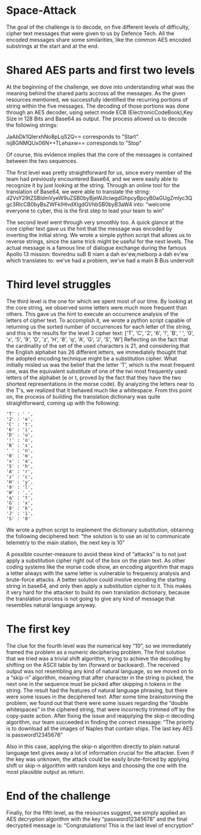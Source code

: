 # Space-Attack
The goal of the challenge is to decode, on five different levels of difficulty, cipher text messages that were given to us by Defence Tech. All the encoded messages share some similarities, like the common AES encoded substrings at the start and at the end.


# Shared AES parts and first two levels
At the beginning of the challenge, we dove into understanding what was the meaning behind the shared parts accross all the messages. As the given resources mentioned, we successfully identified the recurring portions of string within the five messages. The decoding of those portions was done through an AES decoder, using select mode ECB (ElectronicCodeBook),Key Size in 128 Bits and Base64 as output.
The process allowed us to decode the following strings:

JaAbDk1QlerxhNo8pLqS2Q== corresponds to "Start"
nij8GNMQUx06N++TLehaxw== corresponds to "Stop"

Of course, this evidence implies that the core of the messages is contained between the two sequences. 

The first level was pretty straightforward for us, since every member of the team had previously encountered Base64, and we were easily able to recognize it by just looking at the string. Through an online tool for the translation of Base64, we were able to translate the string:
d2VsY29tZSBldmVyeW9uZSB0byBjeWJlciwgdGhpcyBpcyB0aGUgZmlyc3Qgc3RlcCB0byBsZWFkIHlvdXIgdGVhbSB0byB3aW4
into:
“welcome everyone to cyber, this is the first step to lead your team to win”



The second level went through very smoothly too. A quick glance at the core cipher text gave us the hint that the message was encoded by inverting the initial string.
We wrote a simple python script that allows us to reverse strings, since the same trick might be useful for the next levels.
The actual message is a famous line of dialogue exchange during the famous Apollo 13 mission:
tlovrednu suB B niam a dah ev'ew,melborp a dah ev'ew
which translates to:
we’ve had a problem, we’ve had a main B Bus undervolt



# Third level struggles
The third level is the one for which we spent most of our time.
By looking at the core string, we observed some letters were much more frequent than others.
This gave us the hint to execute an occurrence analysis of the letters of cipher text. To accomplish it, we wrote a python script capable of returning us the sorted number of occurrences for each letter of the string, and this is the results for the level 3 cipher text:
['T', 'C', '2', '6', '!', 'B', ' ', '0', 'x', '5', '9', 'D', 'z', 'H', '8', 'q', 'A', 'G', 'J', 'S', ‘W’]
Reflecting on the fact that the cardinality of the set of the used characters is 21, and considering that the English alphabet has 26 different letters, we immediately thought that the adopted encoding technique might be a substitution cipher. What initially misled us was the belief that the letter ’T’, which is the most frequent one, was the equivalent substitute of one of the twi most frequently used letters of the alphabet (e or t, proved by the fact that they have the two shortest representations in the morse code). By analyzing the letters near to the T's, we realized that it behaved much like a whitespace. From this point on, the process of building the translation dictionary was quite straightforward, coming up with the following:

    'T' : ' ',
    '2' : 'e', 
    'C' : 't', 
    '6' : 'i', 
    'D' : 'u', 
    '!' : 'o', 
    'B' : 's', 
    ' ' : 'n', 
    '0' : 'm', 
    'x' : 'a', 
    '5' : 'h',
    'A' : 'r',
    'z' : 'c',
    'H' : 'y',
    '9' : 'l',
    'W' : ',',
    'q' : 't', 
    'G' : 'x', 
    '8' : 'k', 
    'J' : '1', 
    'S' : '0'

We wrote a python script to implement the dictionary substitution, obtaining the following deciphered text:
“the solution is to use an isl to communicate telemetry to the main station, the next key is 10”

A possible counter-measure to avoid these kind of “attacks” is to not just apply a substitution cipher right out of the box on the plain text. As other coding systems like the morse code show, an encoding algorithm that maps a letter always with the same letter is vulnerable to frequency analysis and brute-force attacks. A better solution could involve encoding the starting string in base64, and only then apply a substitution cipher to it. This makes it very hard for the attacker to build its own translation dictionary, because the translation process is not going to give any kind of message that resembles natural language anyway.


# The first key 
The clue for the fourth level was the numerical key “10”, so we immediately framed the problem as a numeric deciphering problem. The first solution that we tried was a trivial shift algorithm, trying to achieve the decoding by shifting on the ASCII table by ten (forward or backward). The received output was not resembling any kind of natural language, so we moved on to a “skip-n” algorithm, meaning that after character in the string is picked, the next one in the sequence must be picked after skipping n tokens in the string.
The result had the features of natural language phrasing, but there were some issues in the deciphered text. After some time brainstorming the problem, we found out that there were some issues regarding the “double whitespaces” in the ciphered string, that were incorrectly trimmed off by the copy-paste action. After fixing the issue and reapplying the skip-n decoding algorithm, our team succeeded in finding the correct message: 
“The priority is to download all the images of Naples that contain ships. The last key AES is password12345678”

Also in this case, applying the skip-n algorithm directly to plain natural language text gives away a lot of information crucial for the attacker. Even if the key was unknown, the attack could be easily brute-forced by applying shift or skip-n algorithm with random keys and choosing the one with the most plausible output as return.

# End of the challenge
Finally, for the fifth level, as the resources suggest, we simply applied an AES decryption algorithm with the key “password12345678” and the final decrypted message is:
“Congratulations! This is the last level of encryption”



